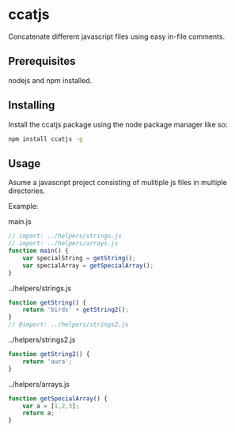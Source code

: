 # ccatjs
Concatenate different javascript files using easy in-file comments.

## Prerequisites
nodejs and npm installed.

## Installing
Install the ccatjs package using the node package manager like so:
```bash
npm install ccatjs -g
```

## Usage
Asume a javascript project consisting of mulitiple js files in multiple directories.

Example:

main.js
```js
// import: ../helpers/strings.js
// import: ../helpers/arrays.js
function main() {
    var specialString = getString();
    var specialArray = getSpecialArray();
}
```
../helpers/strings.js
```js
function getString() {
    return 'birds' + getString2();
}
// @import: ../helpers/strings2.js
```

../helpers/strings2.js
```js
function getString2() {
    return 'aura';
}
```

../helpers/arrays.js
```js
function getSpecialArray() {
    var a = [1,2,3];
    return a;
}
```